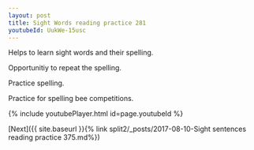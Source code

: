 ```yaml
---
layout: post
title: Sight Words reading practice 281
youtubeId: UukWe-15usc
---
```

 
 
Helps to learn sight words and their spelling.

Opportunitiy to repeat the spelling. 

Practice spelling. 
 
Practice for spelling bee competitions. 
 
{% include youtubePlayer.html id=page.youtubeId %}
 
 

[Next]({{ site.baseurl }}{% link  split2/_posts/2017-08-10-Sight sentences reading practice 375.md%})
 
